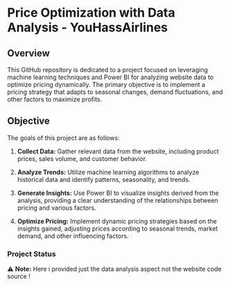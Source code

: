 
# Price Optimization with Data Analysis - YouHassAirlines

## Overview

This GitHub repository is dedicated to a project focused on leveraging machine learning techniques and Power BI for analyzing website data to optimize pricing dynamically. The primary objective is to implement a pricing strategy that adapts to seasonal changes, demand fluctuations, and other factors to maximize profits.

## Objective

The goals of this project are as follows:

1. **Collect Data:** Gather relevant data from the website, including product prices, sales volume, and customer behavior.

2. **Analyze Trends:** Utilize machine learning algorithms to analyze historical data and identify patterns, seasonality, and trends.

3. **Generate Insights:** Use Power BI to visualize insights derived from the analysis, providing a clear understanding of the relationships between pricing and various factors.

4. **Optimize Pricing:** Implement dynamic pricing strategies based on the insights gained, adjusting prices according to seasonal trends, market demand, and other influencing factors.

### Project Status

:warning: **Note:** Here i provided just the data analysis aspect not the website code source !



